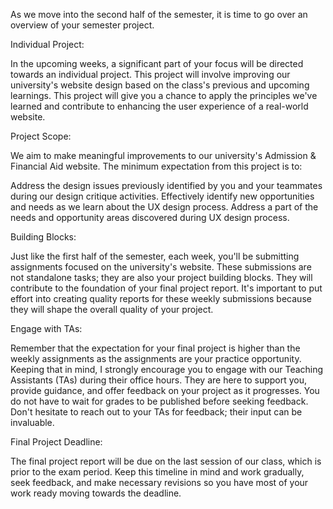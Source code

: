 As we move into the second half of the semester, it is time to go over an overview of your semester project.

 

Individual Project:

In the upcoming weeks, a significant part of your focus will be directed towards an individual project. This project will involve improving our university's website design based on the class's previous and upcoming learnings. This project will give you a chance to apply the principles we've learned and contribute to enhancing the user experience of a real-world website.

 

Project Scope:

We aim to make meaningful improvements to our university's  Admission & Financial Aid website. The minimum expectation from this project is to:

Address the design issues previously identified by you and your teammates during our design critique activities.
Effectively identify new opportunities and needs as we learn about the UX design process.
Address a part of the needs and opportunity areas discovered during UX design process.
 

Building Blocks:

Just like the first half of the semester, each week, you'll be submitting assignments focused on the university's website. These submissions are not standalone tasks; they are also your project building blocks. They will contribute to the foundation of your final project report. It's important to put effort into creating quality reports for these weekly submissions because they will shape the overall quality of your project.

 

Engage with TAs:

Remember that the expectation for your final project is higher than the weekly assignments as the assignments are your practice opportunity. Keeping that in mind, I strongly encourage you to engage with our Teaching Assistants (TAs) during their office hours. They are here to support you, provide guidance, and offer feedback on your project as it progresses. You do not have to wait for grades to be published before seeking feedback. Don't hesitate to reach out to your TAs for feedback; their input can be invaluable.

 

Final Project Deadline:

The final project report will be due on the last session of our class, which is prior to the exam period. Keep this timeline in mind and work gradually, seek feedback, and make necessary revisions so you have most of your work ready moving towards the deadline.
